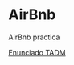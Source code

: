 # AirBnb
 AirBnb practica
 
[Enunciado TADM](https://github.com/RicUIB/AirBnb/blob/main/Enunciado_practica_AirBnb_TADM_21_22.pdf) 

